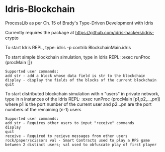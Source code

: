 # Idris-Blockchain

ProcessLib as per Ch. 15 of Brady's Type-Driven Development with Idris

Currently requires the package at https://github.com/idris-hackers/idris-crypto

To start Idris REPL, type:
idris -p contrib BlockchainMain.idris

To start simple blockchain simulation, type in Idris REPL:
:exec runProc (procMain [])

	Supported user commands:
	add str - add a block whose data field is str to the blockchain
	display - display the fields of the blocks of the current blockchain
	quit
	
To start distributed blockchain simulation with n "users" in private network,
type in n instances of the Idris REPL:
:exec runProc (procMain [p1,p2,...,pn])
where p1 is the port number of the current user and p2...pn are the port numbers
of the remaining (n-1) users

	Supported user commands:
	add str - Requires other users to input "receive" commands
	display
	quit
	receive - Required to recieve messages from other users
	rock/paper/scissors val - Smart Contracts used to play a RPS game between 2 distinct users; val used to obfuscate play of first player
	
